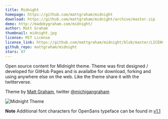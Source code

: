 ```yaml
---
title: Midnight
homepage: https://github.com/mattgraham/midnight
download: https://github.com/mattgraham/midnight/archive/master.zip
demo: http://madebygraham.com/midnight/
author: Matt Graham
thumbnail: midnight.jpg
license: MIT License
license_link: https://github.com/mattgraham/midnight/blob/master/LICENCE
github_repo: mattgraham/midnight
stars: 87
---
```


Open source content for Midnight theme. Theme was first designed /
developed for GitHub Pages and is availalbe for download, forking and
using anywhere else on the web. Like the theme share it with the
twitterverse.

Theme by [Matt Graham](http://madebygraham.com), twitter
[@michigangraham](http://twitter.com/#!/michigangraham)

![Midnight Theme](http://f.cl.ly/items/2G0Q031t2K3h0F2i3V1E/Screen%20Shot%202012-12-25%20at%208.38.55%20AM.png)

**Note** Additional font characters for OpenSans typeface can be found
in [v1.1](https://github.com/mattgraham/midnight/archive/v1.1.zip)
